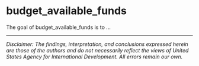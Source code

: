 
# budget_available_funds

<!-- badges: start -->
<!-- badges: end -->

The goal of budget_available_funds is to ...


---

*Disclaimer: The findings, interpretation, and conclusions expressed herein are those of the authors and do not necessarily reflect the views of United States Agency for International Development. All errors remain our own.*